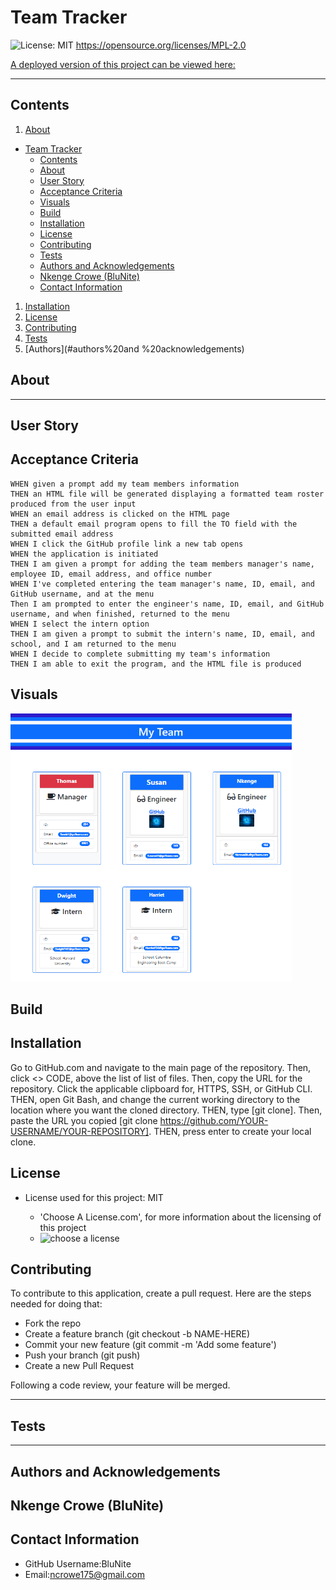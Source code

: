 # Team Tracker



![License: MIT](https://img.shields.io/badge/License-MIT-blue.svg) https://opensource.org/licenses/MPL-2.0

[A deployed version of this project can be viewed here:]()

---

## Contents

1. [About](#about)

- [Team Tracker](#team-tracker)
  - [Contents](#contents)
  - [About](#about)
  - [User Story](#user-story)
  - [Acceptance Criteria](#acceptance-criteria)
  - [Visuals](#visuals)
  - [Build](#build)
  - [Installation](#installation)
  - [License](#license)
  - [Contributing](#contributing)
  - [Tests](#tests)
  - [Authors and Acknowledgements](#authors-and-acknowledgements)
  - [Nkenge Crowe (BluNite)](#nkenge-crowe-blunite)
  - [Contact Information](#contact-information)

1. [Installation](#installation)
2. [License](#license)
3. [Contributing](#contributing)
4. [Tests](#tests)
5. [Authors](#authors%20and %20acknowledgements)

## About



---

## User Story

## Acceptance Criteria

```GIVEN a CLI application that accepts user input
WHEN given a prompt add my team members information
THEN an HTML file will be generated displaying a formatted team roster produced from the user input
WHEN an email address is clicked on the HTML page
THEN a default email program opens to fill the TO field with the submitted email address
WHEN I click the GitHub profile link a new tab opens
WHEN the application is initiated
THEN I am given a prompt for adding the team members manager's name, employee ID, email address, and office number
WHEN I've completed entering the team manager's name, ID, email, and GitHub username, and at the menu
Then I am prompted to enter the engineer's name, ID, email, and GitHub username, and when finished, returned to the menu
WHEN I select the intern option
THEN I am given a prompt to submit the intern's name, ID, email, and school, and I am returned to the menu
WHEN I decide to complete submitting my team's information
THEN I am able to exit the program, and the HTML file is produced
```

## Visuals

<img src ="images/Screenshot (20).png" width="450px" />

## Build

## Installation

Go to GitHub.com and navigate to the main page of the repository. Then, click <> CODE, above the list of list of files. Then, copy the URL for the repository. Click the applicable clipboard for, HTTPS, SSH, or GitHub CLI. THEN, open Git Bash, and change the current working directory to the location where you want the cloned directory. THEN, type [git clone]. Then, paste the URL you copied [git clone https://github.com/YOUR-USERNAME/YOUR-REPOSITORY]. THEN, press enter to create your local clone.

## License

- License used for this project: MIT

  - 'Choose A License.com', for more information about the licensing of this project
  - ![choose a license](https://choosealicense.com)

## Contributing

To contribute to this application, create a pull request.
Here are the steps needed for doing that:

- Fork the repo
- Create a feature branch (git checkout -b NAME-HERE)
- Commit your new feature (git commit -m 'Add some feature')
- Push your branch (git push)
- Create a new Pull Request

Following a code review, your feature will be merged.

---

## Tests

---

## Authors and Acknowledgements

## Nkenge Crowe (BluNite)

## Contact Information

- GitHub Username:BluNite
- Email:ncrowe175@gmail.com
